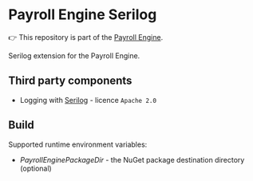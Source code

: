# Payroll Engine Serilog
👉 This repository is part of the [Payroll Engine](https://github.com/Payroll-Engine/PayrollEngine/wiki).

Serilog extension for the Payroll Engine.

## Third party components
- Logging with [Serilog](https://github.com/serilog/serilog/) - licence `Apache 2.0`

## Build
Supported runtime environment variables:
- *PayrollEnginePackageDir* - the NuGet package destination directory (optional)
